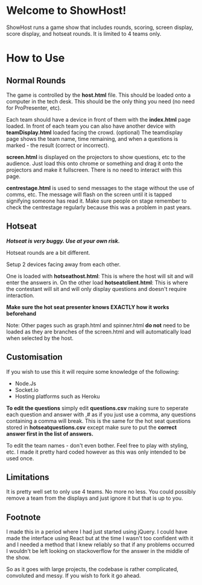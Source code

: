 


# **Welcome to ShowHost!**

ShowHost runs a game show that includes rounds, scoring, screen display, score display, and hotseat rounds. It is limited to 4 teams only. 


# **How to Use**
## Normal Rounds

The game is controlled by the **host.html** file.
This should be loaded onto a computer in the tech desk. This should be the only thing you need (no need for ProPresenter, etc).

Each team should have a device in front of them with the **index.html** page loaded.
In front of each team you can also have another device with **teamDisplay.html** loaded facing the crowd. (optional) The teamdisplay page shows the team name, time remaining, and when a questions is marked - the result (correct or incorrect).

**screen.html** is displayed on the projectors to show questions, etc to the audience. Just load this onto chrome or something and drag it onto the projectors and make it fullscreen. There is no need to interact with this page. 

**centrestage.html** is used to send messages to the stage without the use of comms, etc. The message will flash on the screen until it is tapped signifying someone has read it. Make sure people on stage remember to check the centrestage regularly because this was a problem in past years.

## Hotseat
**_Hotseat is very buggy. Use at your own risk._**

Hotseat rounds are a bit different. 

Setup 2 devices facing away from each other.

One is loaded with **hotseathost.html**: This is where the host will sit and will enter the answers in. 
On the other load **hotseatclient.html**: This is where the contestant will sit and will only display questions and doesn't require interaction.

**Make sure the hot seat presenter knows EXACTLY how it works beforehand**

Note: Other pages such as graph.html and spinner.html **do not** need to be loaded as they are branches of the screen.html and will automatically load when selected by the host.

## Customisation
If you wish to use this it will require some knowledge of the following: 

 - Node.Js
 - Socket.io
 - Hosting platforms such as Heroku

**To edit the questions** simply edit **questions.csv** making sure to seperate each question and answer with ,# as if you just use a comma, any questions containing a comma will break. 
This is the same for the hot seat questions stored in **hotseatquestions.csv** except make sure to put the **correct answer first in the list of answers.**

To edit the team names - don't even bother.
Feel free to play with styling, etc. I made it pretty hard coded however as this was only intended to be used once.

## Limitations
It is pretty well set to only use 4 teams. No more no less. You could possibly remove a team from the displays and just ignore it but that is up to you. 

## Footnote
I made this in a period where I had just started using jQuery.
I could have made the interface using React but at the time I wasn't too confident with it and I needed a method that I knew reliably so that if any problems occurred I wouldn't be left looking on stackoverflow for the answer in the middle of the show.

So as it goes with large projects, the codebase is rather complicated, convoluted and messy. If you wish to fork it go ahead.
